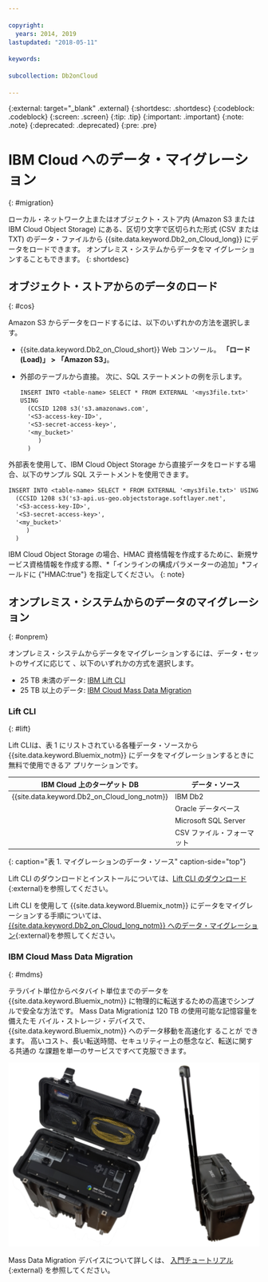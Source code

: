 ```yaml
---

copyright:
  years: 2014, 2019
lastupdated: "2018-05-11"

keywords: 

subcollection: Db2onCloud

---
```


<!-- Attribute definitions --> 
{:external: target="_blank" .external}
{:shortdesc: .shortdesc}
{:codeblock: .codeblock}
{:screen: .screen}
{:tip: .tip}
{:important: .important}
{:note: .note}
{:deprecated: .deprecated}
{:pre: .pre}

# IBM Cloud へのデータ・マイグレーション
{: #migration}

ローカル・ネットワーク上またはオブジェクト・ストア内 (Amazon S3 または IBM Cloud Object
Storage) にある、区切り文字で区切られた形式 (CSV または TXT) のデータ・ファイルから
{{site.data.keyword.Db2_on_Cloud_long}} にデータをロードできます。 オンプレミス・システムからデータをマ
イグレーションすることもできます。
{: shortdesc}

## オブジェクト・ストアからのデータのロード
{: #cos}

Amazon S3 からデータをロードするには、以下のいずれかの方法を選択します。
  * {{site.data.keyword.Db2_on_Cloud_short}} Web コンソール。 **「ロード (Load)」 > 「Amazon S3」**。 
  * 外部のテーブルから直接。 次に、SQL ステートメントの例を示します。

    ```
    INSERT INTO <table-name> SELECT * FROM EXTERNAL '<mys3file.txt>' USING
      (CCSID 1208 s3('s3.amazonaws.com', 
      '<S3-access-key-ID>',
      '<S3-secret-access-key>', 
      '<my_bucket>'
         )
      )      
    ```

外部表を使用して、IBM Cloud Object Storage から直接データをロードする場合、以下のサンプル
SQL ステートメントを使用できます。

```
INSERT INTO <table-name> SELECT * FROM EXTERNAL '<mys3file.txt>' USING
  (CCSID 1208 s3('s3-api.us-geo.objectstorage.softlayer.net', 
  '<S3-access-key-ID>',
  '<S3-secret-access-key>', 
  '<my_bucket>'
     )
  )      
```

IBM Cloud Object Storage の場合、HMAC 資格情報を作成するために、新規サービス資格情報を作成する際、*「インラインの構成パラメーターの追加」*フィールドに {"HMAC:true"} を指定してください。
{: note}

## オンプレミス・システムからのデータのマイグレーション
{: #onprem}

オンプレミス・システムからデータをマイグレーションするには、データ・セットのサイズに応じて
、以下のいずれかの方式を選択します。
* 25 TB 未満のデータ: [IBM Lift CLI](#lift)
* 25 TB 以上のデータ: [IBM Cloud Mass Data
Migration](#mdms)

### Lift CLI
{: #lift}

Lift CLIは、表 1 にリストされている各種データ・ソースから
{{site.data.keyword.Bluemix_notm}} にデータをマイグレーションするときに無料で使用できるア
プリケーションです。 

| IBM Cloud 上のターゲット DB | データ・ソース |
|------------------------------|-------------|
| {{site.data.keyword.Db2_on_Cloud_long_notm}}   | IBM Db2 |
|                              | Oracle データベース |
|                              | Microsoft SQL Server |
|                              | CSV ファイル・フォーマット |
{: caption="表 1. マイグレーションのデータ・ソース" caption-side="top"}

Lift CLI のダウンロードとインストールについては、[Lift CLI のダウンロード](https://www.lift-cli.cloud.ibm.com/#download){:external}を参照してください。

Lift CLI を使用して {{site.data.keyword.Bluemix_notm}} にデータをマイグレーションする手順については、[{{site.data.keyword.Db2_on_Cloud_long_notm}} へのデータ・マイグレーション](https://www.lift-cli.cloud.ibm.com/#docs){:external}を参照してください。

### IBM Cloud Mass Data Migration
{: #mdms}

テラバイト単位からペタバイト単位までのデータを {{site.data.keyword.Bluemix_notm}}
に物理的に転送するための高速でシンプルで安全な方法です。 Mass Data Migrationは 120 TB の使用可能な記憶容量を備えたモ
バイル・ストレージ・デバイスで、{{site.data.keyword.Bluemix_notm}} へのデータ移動を高速化す
ることが
できます。 高いコスト、長い転送時間、セキュリティー上の懸念など、転送に関する共通の
な課題を単一のサービスですべて克服できます。

![Mass Data Migration デバイスのビュー](images/mdms.svg "Mass Data Migration デバイスのビュー")

Mass Data Migration デバイスについて詳しくは、
[入門チュートリアル](/docs/infrastructure/mass-data-migration?topic=mass-data-migration-getting-started-tutorial#getting-started-with-ibm-cloud-mass-data-migration){:external} を参照してください。


